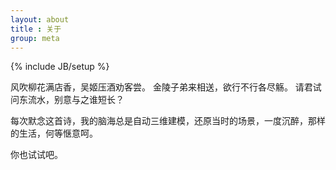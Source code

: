 ```yaml
---
layout: about
title : 关于
group: meta
---
```

{% include JB/setup %}

风吹柳花满店香，吴姬压酒劝客尝。
金陵子弟来相送，欲行不行各尽觞。
请君试问东流水，别意与之谁短长？

每次默念这首诗，我的脑海总是自动三维建模，还原当时的场景，一度沉醉，那样的生活，何等惬意呵。

你也试试吧。
